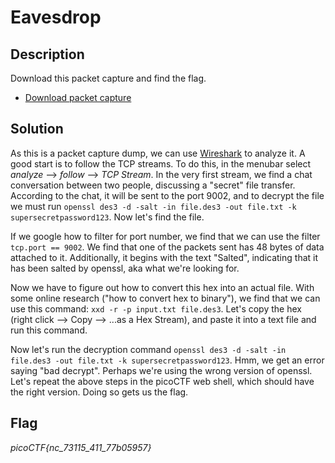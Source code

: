 # Eavesdrop

## Description

Download this packet capture and find the flag.

- [Download packet capture](https://artifacts.picoctf.net/c/362/capture.flag.pcap)

## Solution

As this is a packet capture dump, we can use [Wireshark](https://www.wireshark.org/) to analyze it. A good start is to follow the TCP streams. To do this, in the menubar select *analyze* --> *follow* --> *TCP Stream*. In the very first stream, we find a chat conversation between two people, discussing a "secret" file transfer. According to the chat, it will be sent to the port 9002, and to decrypt the file we must run `openssl des3 -d -salt -in file.des3 -out file.txt -k supersecretpassword123`. Now let's find the file.

If we google how to filter for port number, we find that we can use the filter `tcp.port == 9002`. We find that one of the packets sent has 48 bytes of data attached to it. Additionally, it begins with the text "Salted", indicating that it has been salted by openssl, aka what we're looking for.

Now we have to figure out how to convert this hex into an actual file. With some online research ("how to convert hex to binary"), we find that we can use this command: `xxd -r -p input.txt file.des3`. Let's copy the hex (right click --> Copy --> ...as a Hex Stream), and paste it into a text file and run this command.

Now let's run the decryption command `openssl des3 -d -salt -in file.des3 -out file.txt -k supersecretpassword123`. Hmm, we get an error saying "bad decrypt". Perhaps we're using the wrong version of openssl. Let's repeat the above steps in the picoCTF web shell, which should have the right version. Doing so gets us the flag.

## Flag

*picoCTF{nc_73115_411_77b05957}*
